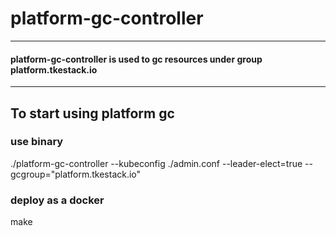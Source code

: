 # platform-gc-controller 
----
#### platform-gc-controller is used to gc resources under group platform.tkestack.io
----

## To start using platform gc

### use binary
./platform-gc-controller --kubeconfig ./admin.conf --leader-elect=true --gcgroup="platform.tkestack.io"

### deploy as a docker
make
